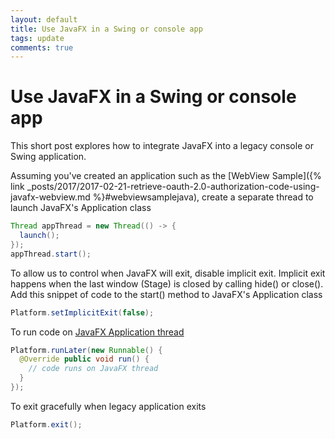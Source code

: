 ```yaml
---
layout: default
title: Use JavaFX in a Swing or console app
tags: update
comments: true
---
```

# Use JavaFX in a Swing or console app

This short post explores how to integrate JavaFX into a legacy console or Swing application.

Assuming you've created an application such as the [WebView Sample]({% link _posts/2017/2017-02-21-retrieve-oauth-2.0-authorization-code-using-javafx-webview.md %}#webviewsamplejava), create a separate thread to launch JavaFX's Application class

```java
Thread appThread = new Thread(() -> {
  launch();
});
appThread.start();
```

To allow us to control when JavaFX will exit, disable implicit exit. Implicit exit happens when the last window (Stage) is closed by calling hide() or close(). Add this snippet of code to the start() method to JavaFX's Application class

```java
Platform.setImplicitExit(false);
```

To run code on [JavaFX Application thread](http://www.javaworld.com/article/3057072/learn-java/exploring-javafxs-application-class.html)

```java
Platform.runLater(new Runnable() {
  @Override public void run() {
    // code runs on JavaFX thread
  }
});
```

To exit gracefully when legacy application exits

```java
Platform.exit();
```

